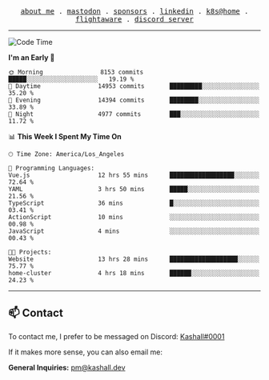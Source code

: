 <p align="center">
  <samp>
    <a href="https://jordanjones.org/">about me</a> .
    <a rel="me" href="https://mastodon.social/@kashall">mastodon</a> .
    <a href="https://github.com/sponsors/kashalls">sponsors</a> .
    <a href="https://linkedin.com/in/jordpjones">linkedin</a> .
    <a href="https://github.com/kashalls/home-cluster">k8s@home</a> .
    <a href="https://flightaware.com/adsb/stats/user/kashalls">flightaware</a> .
    <a href="https://discord.gg/V2WrCfqba9">discord server</a>
  </samp>
</p>

---

<!--START_SECTION:waka-->
![Code Time](http://img.shields.io/badge/Code%20Time-1%2C580%20hrs%207%20mins-blue)

**I'm an Early 🐤** 

```text
🌞 Morning                8153 commits        █████░░░░░░░░░░░░░░░░░░░░   19.19 % 
🌆 Daytime                14953 commits       █████████░░░░░░░░░░░░░░░░   35.20 % 
🌃 Evening                14394 commits       ████████░░░░░░░░░░░░░░░░░   33.89 % 
🌙 Night                  4977 commits        ███░░░░░░░░░░░░░░░░░░░░░░   11.72 % 
```


📊 **This Week I Spent My Time On** 

```text
🕑︎ Time Zone: America/Los_Angeles

💬 Programming Languages: 
Vue.js                   12 hrs 55 mins      ██████████████████░░░░░░░   72.64 % 
YAML                     3 hrs 50 mins       █████░░░░░░░░░░░░░░░░░░░░   21.56 % 
TypeScript               36 mins             █░░░░░░░░░░░░░░░░░░░░░░░░   03.41 % 
ActionScript             10 mins             ░░░░░░░░░░░░░░░░░░░░░░░░░   00.98 % 
JavaScript               4 mins              ░░░░░░░░░░░░░░░░░░░░░░░░░   00.43 % 

🐱‍💻 Projects: 
Website                  13 hrs 28 mins      ███████████████████░░░░░░   75.77 % 
home-cluster             4 hrs 18 mins       ██████░░░░░░░░░░░░░░░░░░░   24.23 % 
```


<!--END_SECTION:waka-->

---

## 📫 Contact

To contact me, I prefer to be messaged on Discord:  [Kashall#0001](https://discord.com/users/201077739589992448)

If it makes more sense, you can also email me:

**General Inquiries:** pm@kashall.dev  
